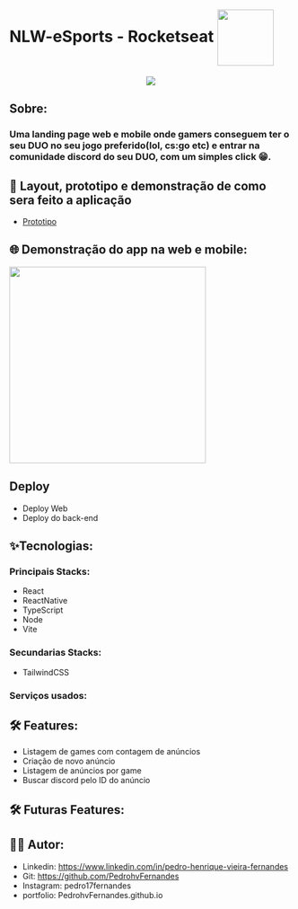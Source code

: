 # NLW-eSports - Rocketseat <img  align='center' width='100px' src='https://yt3.ggpht.com/ytc/AKedOLQkXnYChXAHOeBQLzwhk1_BHYgUXs6ITQOakoeNoQ=s176-c-k-c0x00ffffff-no-rj'/>

<p align='center'>
<img src='https://github.com/PedrohvFernandes/NLW-eSports-Ignite/blob/main/screenshot/Wallpaper%20-%201920x1080.png'/>
</p>

## Sobre:
### Uma landing page web e mobile onde gamers conseguem ter o seu DUO no seu jogo preferido(lol, cs:go etc) e entrar na comunidade discord do seu DUO, com um simples click 😁.

## 🔖 Layout, prototipo e demonstração de como sera feito a aplicação
  - [Prototipo](https://www.figma.com/file/V3aoeJTXbpXU9yBYFpsr5J/NLW-eSports-(Community)?node-id=6%3A23)

## 🌐 Demonstração do app na web e mobile:
<img width='350' src=''/>


## Deploy
  - Deploy Web
  - Deploy do back-end

## ✨Tecnologias:

### Principais Stacks:
  - React
  - ReactNative
  - TypeScript
  - Node
  - Vite

### Secundarias Stacks:
  - TailwindCSS

### Serviços usados:


## 🛠️ Features:
  - Listagem de games com contagem de anúncios
  - Criação de novo anúncio
  - Listagem de anúncios por game
  - Buscar discord pelo ID do anúncio

## 🛠️ Futuras Features:

## 👨‍💻 Autor:
- Linkedin: https://www.linkedin.com/in/pedro-henrique-vieira-fernandes
- Git: https://github.com/PedrohvFernandes
- Instagram: pedro17fernandes
- portfolio: PedrohvFernandes.github.io
